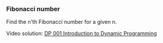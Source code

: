 ### Fibonacci number
Find the n'th Fibonacci number for a given n.

Video solution: [DP 001 Introduction to Dynamic Programming](https://youtu.be/sREZssKlVHI)
